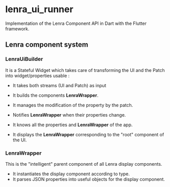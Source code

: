 # lenra_ui_runner

Implementation of the Lenra Component API in Dart with the Flutter framework.

## Lenra component system

### LenraUiBuilder
It is a Stateful Widget which takes care of transforming the UI and the Patch into widget/properties usable : 
 - It takes both streams (UI and Patch) as input 

 - It builds the components **LenraWrapper**.
 - It manages the modification of the property by the patch.
 - Notifies **LenraWrapper** when their properties change.
 - It knows all the properties and **LenraWrapper** of the app.
 - It displays the **LenraWrapper** corresponding to the "root" component of the UI.

### LenraWrapper
This is the "intelligent" parent component of all Lenra display components.
- It instantiates the display component according to type.
- It parses JSON properties into useful objects for the display component.
